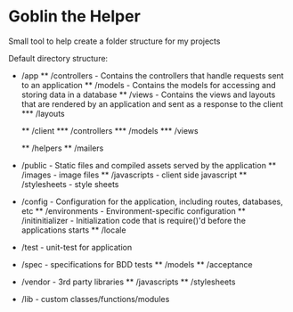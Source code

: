 Goblin the Helper
=================

Small tool to help create a folder structure for my projects

Default directory structure:

* /app
  ** /controllers - Contains the controllers that handle requests sent to an application
  ** /models - Contains the models for accessing and storing data in a database
  ** /views - Contains the views and layouts that are rendered by an application and sent as a response to the client
    *** /layouts

  ** /client
    *** /controllers
    *** /models
    *** /views

  ** /helpers
  ** /mailers

* /public - Static files and compiled assets served by the application
  ** /images - image files
  ** /javascripts - client side javascript
  ** /stylesheets - style sheets

* /config - Configuration for the application, including routes, databases, etc
  ** /environments - Environment-specific configuration
  ** /initinitializer - Initialization code that is require()'d before the applications starts
  ** /locale

* /test - unit-test for application

* /spec - specifications for BDD tests
  ** /models
  ** /acceptance

* /vendor - 3rd party libraries
  ** /javascripts
  ** /stylesheets

* /lib - custom classes/functions/modules